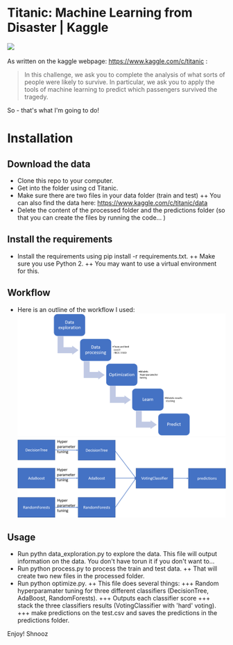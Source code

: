 # Titanic: Machine Learning from Disaster | Kaggle

![](https://wallpapercave.com/wp/haWUUOd.jpg?raw=true)

 As written on the kaggle webpage: https://www.kaggle.com/c/titanic :
 > In this challenge, we ask you to complete the analysis of what sorts of people were likely to survive. In particular, we ask you to apply the tools of machine learning to predict which passengers survived the tragedy.

 So - that's what I'm going to do!

# Installation
## Download the data
+ Clone this repo to your computer.
+ Get into the folder using cd Titanic.
+ Make sure there are two files in your data folder (train and test)
++ You can also find the data here: https://www.kaggle.com/c/titanic/data
+ Delete the content of the processed folder and the predictions folder (so that you can create the files by running the code... )

## Install the requirements
+ Install the requirements using pip install -r requirements.txt. 
++ Make sure you use Python 2.
++ You may want to use a virtual environment for this.

## Workflow
+ Here is an outline of the workflow I used:
![](https://github.com/shnooz/Titanic/blob/master/process.png)
![](https://github.com/shnooz/Titanic/blob/master/process2.png)

## Usage
+ Run pythn data_exploration.py to explore the data. This file will output information on the data. You don't have torun it if you don't want to...
+ Run python process.py to process the train and test data. 
++ That will create two new files in the processed folder.
+ Run python optimize.py.
++ This file does several things:
+++ Random hyperparamater tuning for three different classifiers (DecisionTree, AdaBoost, RandomForests).
+++ Outputs each classifier score
+++ stack the three classifiers results (VotingClassifier with 'hard' voting).
+++ make predictions on the test.csv and saves the predictions in the predictions folder.

Enjoy!
Shnooz